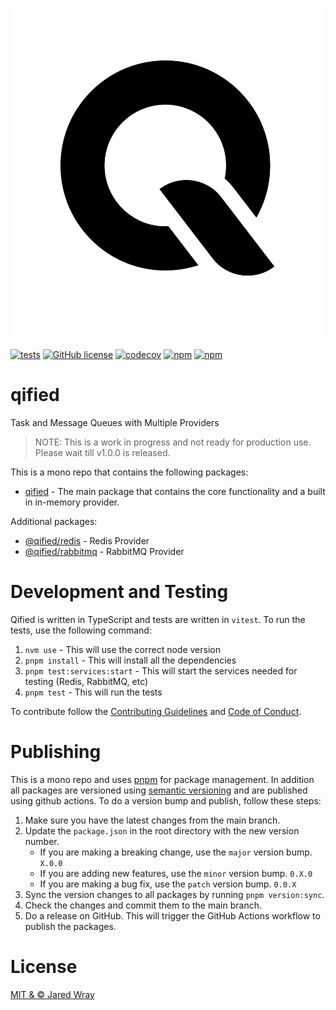 [![site/logo.svg](site/logo.svg)](https://qified.org)

[![tests](https://github.com/jaredwray/qified/actions/workflows/tests.yaml/badge.svg)](https://github.com/jaredwray/qified/actions/workflows/tests.yaml)
[![GitHub license](https://img.shields.io/github/license/jaredwray/qified)](https://github.com/jaredwray/qified/blob/master/LICENSE)
[![codecov](https://codecov.io/gh/jaredwray/qified/graph/badge.svg?token=jcRdy8SkOG)](https://codecov.io/gh/jaredwray/qified)
[![npm](https://img.shields.io/npm/dm/qified)](https://npmjs.com/package/qified)
[![npm](https://img.shields.io/npm/v/qified)](https://npmjs.com/package/qified)

# qified
Task and Message Queues with Multiple Providers

> NOTE: This is a work in progress and not ready for production use. Please wait till v1.0.0 is released.

This is a mono repo that contains the following packages:
* [qified](packages/qified/README.md) - The main package that contains the core functionality and a built in in-memory provider.

Additional packages:
* [@qified/redis](packages/redis/README.md) - Redis Provider
* [@qified/rabbitmq](packages/rabbitmq/README.md) - RabbitMQ Provider

# Development and Testing

Qified is written in TypeScript and tests are written in `vitest`. To run the tests, use the following command:

1. `nvm use` - This will use the correct node version
2. `pnpm install` - This will install all the dependencies
3. `pnpm test:services:start` - This will start the services needed for testing (Redis, RabbitMQ, etc)
4. `pnpm test` - This will run the tests

To contribute follow the [Contributing Guidelines](CONTRIBUTING.md) and [Code of Conduct](CODE_OF_CONDUCT.md).

# Publishing

This is a mono repo and uses [pnpm](https://pnpm.io/) for package management. In addition all packages are versioned using [semantic versioning](https://semver.org/) and are published using github actions. To do a version bump and publish, follow these steps:

1. Make sure you have the latest changes from the main branch.
2. Update the `package.json` in the root directory with the new version number.
   - If you are making a breaking change, use the `major` version bump. `X.0.0`
   - If you are adding new features, use the `minor` version bump. `0.X.0`
   - If you are making a bug fix, use the `patch` version bump. `0.0.X`
3. Sync the version changes to all packages by running `pnpm version:sync`.
4. Check the changes and commit them to the main branch.
5. Do a release on GitHub. This will trigger the GitHub Actions workflow to publish the packages.

# License
[MIT & © Jared Wray](LICENSE)